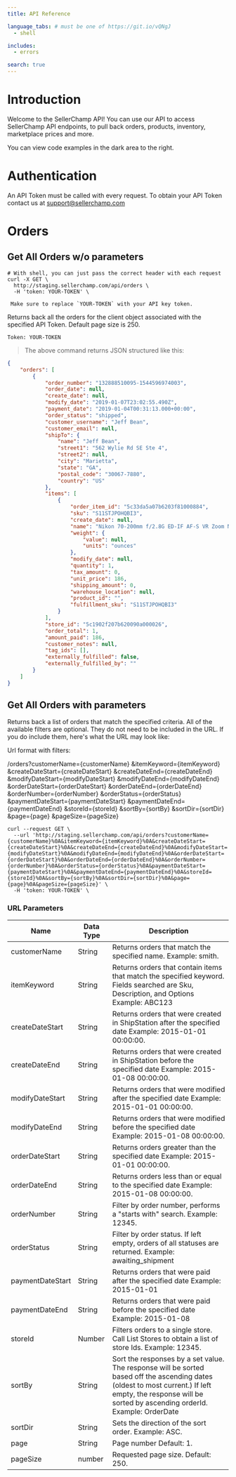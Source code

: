 ```yaml
---
title: API Reference

language_tabs: # must be one of https://git.io/vQNgJ
  - shell

includes:
  - errors

search: true
---
```


# Introduction

Welcome to the SellerChamp API! You can use our API to access SellerChamp API endpoints, to pull back orders, products, inventory, marketplace prices and more.

You can view code examples in the dark area to the right.

# Authentication

An API Token must be called with every request.  To obtain your API Token contact us at support@sellerchamp.com

# Orders

## Get All Orders w/o parameters

```shell
# With shell, you can just pass the correct header with each request
curl -X GET \
  http://staging.sellerchamp.com/api/orders \
  -H 'token: YOUR-TOKEN' \

 Make sure to replace `YOUR-TOKEN` with your API key token.
```

Returns back all the orders for the client object associated with the specified API Token.  Default page size is 250.

`Token: YOUR-TOKEN`

> The above command returns JSON structured like this:

```json
{
    "orders": [
        {
            "order_number": "132888510095-1544596974003",
            "order_date": null,
            "create_date": null,
            "modify_date": "2019-01-07T23:02:55.490Z",
            "payment_date": "2019-01-04T00:31:13.000+00:00",
            "order_status": "shipped",
            "customer_username": "Jeff Bean",
            "customer_email": null,
            "shipTo": {
                "name": "Jeff Bean",
                "street1": "562 Wylie Rd SE Ste 4",
                "street2": null,
                "city": "Marietta",
                "state": "GA",
                "postal_code": "30067-7880",
                "country": "US"
            },
            "items": [
                {
                    "order_item_id": "5c33da5a07b6203f81000884",
                    "sku": "S11STJPOHQBI3",
                    "create_date": null,
                    "name": "Nikon 70-200mm f/2.8G ED-IF AF-S VR Zoom Nikkor Lens-needs work",
                    "weight": {
                        "value": null,
                        "units": "ounces"
                    },
                    "modify_date": null,
                    "quantity": 1,
                    "tax_amount": 0,
                    "unit_price": 186,
                    "shipping_amount": 0,
                    "warehouse_location": null,
                    "product_id": "",
                    "fulfillment_sku": "S11STJPOHQBI3"
                }
            ],
            "store_id": "5c1902f207b620090a000026",
            "order_total": 1,
            "amount_paid": 186,
            "customer_notes": null,
            "tag_ids": [],
            "externally_fulfilled": false,
            "externally_fulfilled_by": ""
        }
    ]
}
```

## Get All Orders with parameters

Returns back a list of orders that match the specified criteria. All of the available filters are optional. They do not need to be included in the URL. If you do include them, here's what the URL may look like:

Url format with filters:

/orders?customerName={customerName}
&itemKeyword={itemKeyword}
&createDateStart={createDateStart}
&createDateEnd={createDateEnd}
&modifyDateStart={modifyDateStart}
&modifyDateEnd={modifyDateEnd}
&orderDateStart={orderDateStart}
&orderDateEnd={orderDateEnd}
&orderNumber={orderNumber}
&orderStatus={orderStatus}
&paymentDateStart={paymentDateStart}
&paymentDateEnd={paymentDateEnd}
&storeId={storeId}
&sortBy={sortBy}
&sortDir={sortDir}
&page={page}
&pageSize={pageSize}


```shell
curl --request GET \
  --url 'http://staging.sellerchamp.com/api/orders?customerName={customerName}%0A&itemKeyword={itemKeyword}%0A&createDateStart={createDateStart}%0A&createDateEnd={createDateEnd}%0A&modifyDateStart={modifyDateStart}%0A&modifyDateEnd={modifyDateEnd}%0A&orderDateStart={orderDateStart}%0A&orderDateEnd={orderDateEnd}%0A&orderNumber={orderNumber}%0A&orderStatus={orderStatus}%0A&paymentDateStart={paymentDateStart}%0A&paymentDateEnd={paymentDateEnd}%0A&storeId={storeId}%0A&sortBy={sortBy}%0A&sortDir={sortDir}%0A&page={page}%0A&pageSize={pageSize}' \
  -H 'token: YOUR-TOKEN' \
```
### URL Parameters

Name | Data Type | Description
-------------- | -------------- | --------------
customerName | String | Returns orders that match the specified name. Example: smith.
itemKeyword | String | Returns orders that contain items that match the specified keyword. Fields searched are Sku, Description, and Options Example: ABC123
createDateStart | String | Returns orders that were created in ShipStation after the specified date Example: 2015-01-01 00:00:00.
createDateEnd | String | Returns orders that were created in ShipStation before the specified date Example: 2015-01-08 00:00:00.
modifyDateStart | String | Returns orders that were modified after the specified date Example: 2015-01-01 00:00:00.
modifyDateEnd | String | Returns orders that were modified before the specified date Example: 2015-01-08 00:00:00.
orderDateStart | String | Returns orders greater than the specified date Example: 2015-01-01 00:00:00.
orderDateEnd | String | Returns orders less than or equal to the specified date Example: 2015-01-08 00:00:00.
orderNumber | String | Filter by order number, performs a "starts with" search. Example: 12345.
orderStatus | String | Filter by order status. If left empty, orders of all statuses are returned. Example: awaiting_shipment
paymentDateStart | String | Returns orders that were paid after the specified date Example: 2015-01-01
paymentDateEnd | String | Returns orders that were paid before the specified date Example: 2015-01-08
storeId | Number | Filters orders to a single store. Call List Stores to obtain a list of store Ids. Example: 12345.
sortBy | String | Sort the responses by a set value. The response will be sorted based off the ascending dates (oldest to most current.) If left empty, the response will be sorted by ascending orderId. Example: OrderDate
sortDir | String | Sets the direction of the sort order. Example: ASC.
page | String | Page number Default: 1.
pageSize | number | Requested page size. Default: 250.
